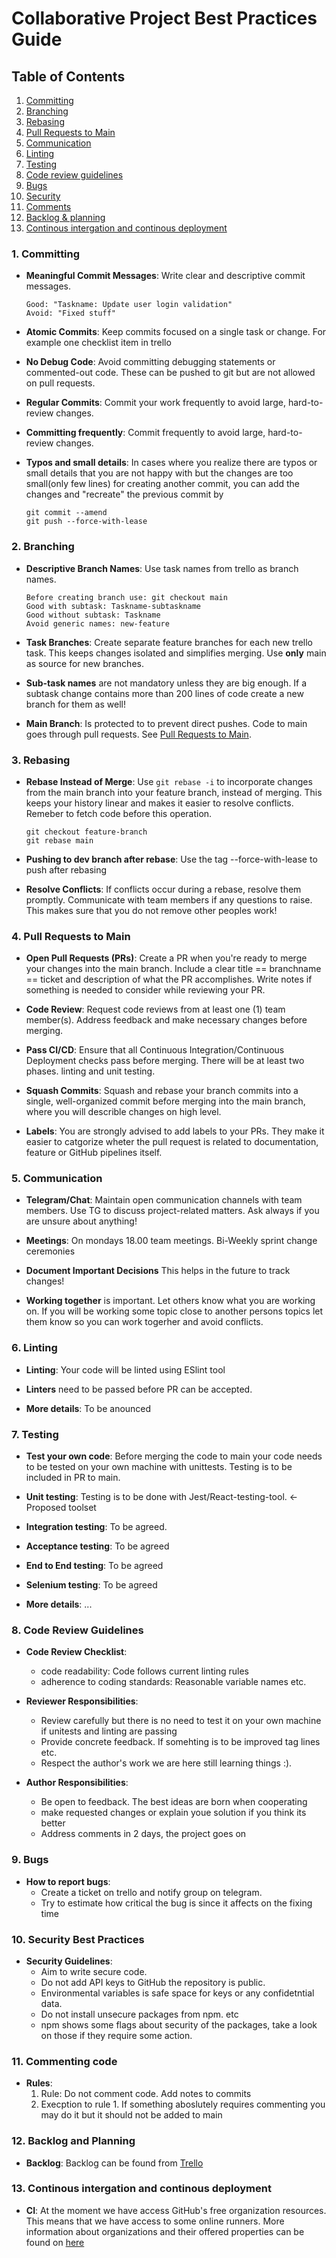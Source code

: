 # Collaborative Project Best Practices Guide

## Table of Contents
1. [Committing](#committing)
2. [Branching](#branching)
3. [Rebasing](#rebasing)
4. [Pull Requests to Main](#pull-requests-to-main)
5. [Communication](#communication)
6. [Linting](#linting)
7. [Testing](#testing)
8. [Code review guidelines](#review-guidelines)
9. [Bugs](#bugs)
10. [Security](#security)
11. [Comments](#comments)
12. [Backlog & planning](#backlog)
13. [Continous intergation and continous deployment](#ci-cd)

### 1. Committing <a name="committing"></a>
- **Meaningful Commit Messages**: Write clear and descriptive commit messages.
  ```shell
  Good: "Taskname: Update user login validation"
  Avoid: "Fixed stuff"
  ```

- **Atomic Commits**: Keep commits focused on a single task or change. For example one checklist item in trello

- **No Debug Code**: Avoid committing debugging statements or commented-out code. These can be pushed to git but are not allowed on pull requests.
  
- **Regular Commits**: Commit your work frequently to avoid large, hard-to-review changes.

- **Committing frequently**: Commit frequently to avoid large, hard-to-review changes.

- **Typos and small details**: In cases where you realize there are typos or small details that you are not happy with but the changes are too small(only few lines) for creating another commit, you can add the changes and "recreate" the previous commit by
  ```shell
  git commit --amend
  git push --force-with-lease
  ```


### 2. Branching <a name="branching"></a>
- **Descriptive Branch Names**: Use task names from trello as branch names. 
  ```shell
  Before creating branch use: git checkout main 
  Good with subtask: Taskname-subtaskname 
  Good without subtask: Taskname
  Avoid generic names: new-feature
  ```

- **Task Branches**: Create separate feature branches for each new trello task. This keeps changes isolated and simplifies merging. Use **only** main as source for new branches.

- **Sub-task names** are not mandatory unless they are big enough. If a subtask change contains more than 200 lines of code create a new branch for them as well!

- **Main Branch**: Is protected to to prevent direct pushes. Code to main goes through pull requests. See [Pull Requests to Main](#pull-requests-to-main).

### 3. Rebasing <a name="rebasing"></a>
- **Rebase Instead of Merge**: Use `git rebase -i` to incorporate changes from the main branch into your feature branch, instead of merging. This keeps your history linear and makes it easier to resolve conflicts. Remeber to fetch code before this operation.
  ```shell
  git checkout feature-branch
  git rebase main
  ```
- **Pushing to dev branch after rebase**: Use the tag --force-with-lease to push after rebasing

- **Resolve Conflicts**: If conflicts occur during a rebase, resolve them promptly. Communicate with team members if any questions to raise. This makes sure
that you do not remove other peoples work!

### 4. Pull Requests to Main <a name="pull-requests-to-main"></a>
- **Open Pull Requests (PRs)**: Create a PR when you're ready to merge your changes into the main branch. Include a clear title == branchname == ticket and description of what the PR accomplishes. Write notes if something is needed to consider while reviewing your PR.
  
- **Code Review**: Request code reviews from at least one (1) team member(s). Address feedback and make necessary changes before merging.

- **Pass CI/CD**: Ensure that all Continuous Integration/Continuous Deployment checks pass before merging. There will be at least two phases. linting and unit testing.

- **Squash Commits**: Squash and rebase your branch commits into a single, well-organized commit before merging into the main branch, where you will describle changes on high level.

- **Labels**: You are strongly advised to add labels to your PRs. They make it easier to catgorize wheter the pull request is related to documentation, feature or GitHub pipelines itself. 

### 5. Communication <a name="communication"></a>
- **Telegram/Chat**: Maintain open communication channels with team members. Use TG to discuss project-related matters. Ask always if you are unsure about anything!

- **Meetings**: On mondays 18.00 team meetings. Bi-Weekly sprint change ceremonies

- **Document Important Decisions** This helps in the future to track changes!

- **Working together** is important. Let others know what you are working on. If you will be working some topic close to another persons topics let them know so you can work togerher and avoid conflicts.

### 6. Linting <a name="linting"></a>
- **Linting**: Your code will be linted using ESlint tool 

- **Linters** need to be passed before PR can be accepted.

- **More details**: To be anounced

### 7. Testing <a name="testing"></a>
- **Test your own code**: Before merging the code to main your code needs to be tested on your own machine with unittests. Testing is to be included in PR to main. 

- **Unit testing**: Testing is to be done with Jest/React-testing-tool. <- Proposed toolset

- **Integration testing**: To be agreed.

- **Acceptance testing**: To be agreed

- **End to End testing**: To be agreed

- **Selenium testing**: To be agreed

- **More details**: ...

### 8. **Code Review Guidelines** <a name="review-guidelines"></a>

   - **Code Review Checklist**: 
     - code readability: Code follows current linting rules
     - adherence to coding standards: Reasonable variable names etc. 

   - **Reviewer Responsibilities**:
     - Review carefully but there is no need to test it on your own machine if unitests and linting are passing
     - Provide concrete feedback. If somehting is to be improved tag lines etc.
     - Respect the author's work we are here still learning things :).

   - **Author Responsibilities**: 
     - Be open to feedback. The best ideas are born when cooperating
     - make requested changes or explain youe solution if you think its better
     - Address comments in 2 days, the project goes on

### 9. **Bugs** <a name="bugs"></a>

   - **How to report bugs**: 
     - Create a ticket on trello and notify group on telegram. 
     - Try to estimate how critical the bug is since it affects on the fixing time


### 10. **Security Best Practices** <a name="security"></a>

   - **Security Guidelines**: 
     - Aim to write secure code.
     - Do not add API keys to GitHub the repository is public.
     - Environmental variables is safe space for keys or any confidetntial data.
     - Do not install unsecure packages from npm. etc
     - npm shows some flags about security of the packages, take a look on those if they require some action.

### 11. **Commenting code** <a name="comments"></a>

   - **Rules**: 
     1. Rule: Do not comment code. Add notes to commits
     2. Execption to rule 1. If something aboslutely requires commenting you may do it but it should not be added to main

### 12. **Backlog and Planning** <a name="backlog"></a>

   - **Backlog**: Backlog can be found from [Trello](https://trello.com/b/6FLJUeRF/kikis-home-box)

### 13. **Continous intergation and continous deployment** <a name="ci-cd"></a>

   - **CI**: At the moment we have access GitHub's free organization resources. This means that we have access to some online runners. More information about organizations and their offered properties can be found on [here](https://github.com/organizations/Kiki-s-homebox/billing/plans)
